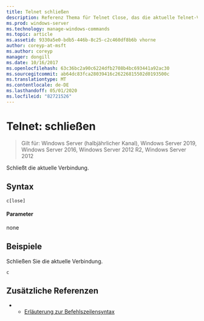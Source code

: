 ```yaml
---
title: Telnet schließen
description: Referenz Thema für Telnet Close, das die aktuelle Telnet-Verbindung schließt.
ms.prod: windows-server
ms.technology: manage-windows-commands
ms.topic: article
ms.assetid: 9330a5e0-bdb5-446b-8c25-c2c460df8b6b vhorne
author: coreyp-at-msft
ms.author: coreyp
manager: dongill
ms.date: 10/16/2017
ms.openlocfilehash: 63c36bc2a90c6224dfb2708b4bc693441a92ac30
ms.sourcegitcommit: ab64dc83fca28039416c26226815502d0193500c
ms.translationtype: MT
ms.contentlocale: de-DE
ms.lasthandoff: 05/01/2020
ms.locfileid: "82721526"
---
```

# <a name="telnet-close"></a>Telnet: schließen

> Gilt für: Windows Server (halbjährlicher Kanal), Windows Server 2019, Windows Server 2016, Windows Server 2012 R2, Windows Server 2012

Schließt die aktuelle Verbindung.    

## <a name="syntax"></a>Syntax  
```  
c[lose]  
```  
#### <a name="parameters"></a>Parameter  
none  
## <a name="examples"></a>Beispiele  
Schließen Sie die aktuelle Verbindung.  
```  
c  
```  
## <a name="additional-references"></a>Zusätzliche Referenzen  
-   - [Erläuterung zur Befehlszeilensyntax](command-line-syntax-key.md)  

